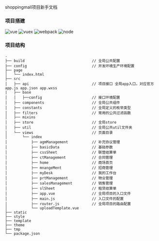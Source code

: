 shoppingmall项目新手文档

### 项目搭建
![vue](https://img.shields.io/badge/vue-v2.5.21-green.svg)
![vuex](https://img.shields.io/badge/vuex-v3.0.1-brightgreen.svg)
![webpack](https://img.shields.io/badge/webpack-v3.12.0-blue.svg)
![node](https://img.shields.io/badge/node-v10.12.0-green.svg)


### 项目结构

```
.
├── build                               // 全局公共配置
├── config                              // 开发环境生产环境配置
├── page
│   └── index.html
├── src
│   ├── api                             // 项目接口 全局app入口，对应官方app.js app.json app.wxss
|   ├── base
│   │   ├──config                       // 接口环境配置
│   ├── components                      // 全局公共组件
│   ├── constants                       // 全局定义的枚举类型
│   ├── filters                         // 常用的公共过滤函数
│   ├── mixins
│   ├── store                           // 全局store
│   ├── util                            // 全局公共util文件夹
│   └── views                           // 页面目录
│       └── index
│           ├── agmManagement           // 补充协议管理
│           ├── basicData               // 基础参数
│           ├── cssSheet                // 联营结算单
│           ├── ctManagement            // 合同管理
│           ├── home                    // 商场首页
│           ├── mnangeMent              // 招商管理
│           ├── myDesk                  // 我的工作台
│           ├── prtManagement           // 物业管理
│           ├── salesManagement         // 销售管理
│           ├── slSheet                 // 租赁结算单
│           ├── app.vue                 // 全局项目的入口文件
│           ├── main.js                 // 入口文件的配置
│           ├── router.js               // 全局项目的路由配置
│           └── uploadTemplate.vue
├── static
├── style
├── template
├── theme
├── tmp
└── package.json

```